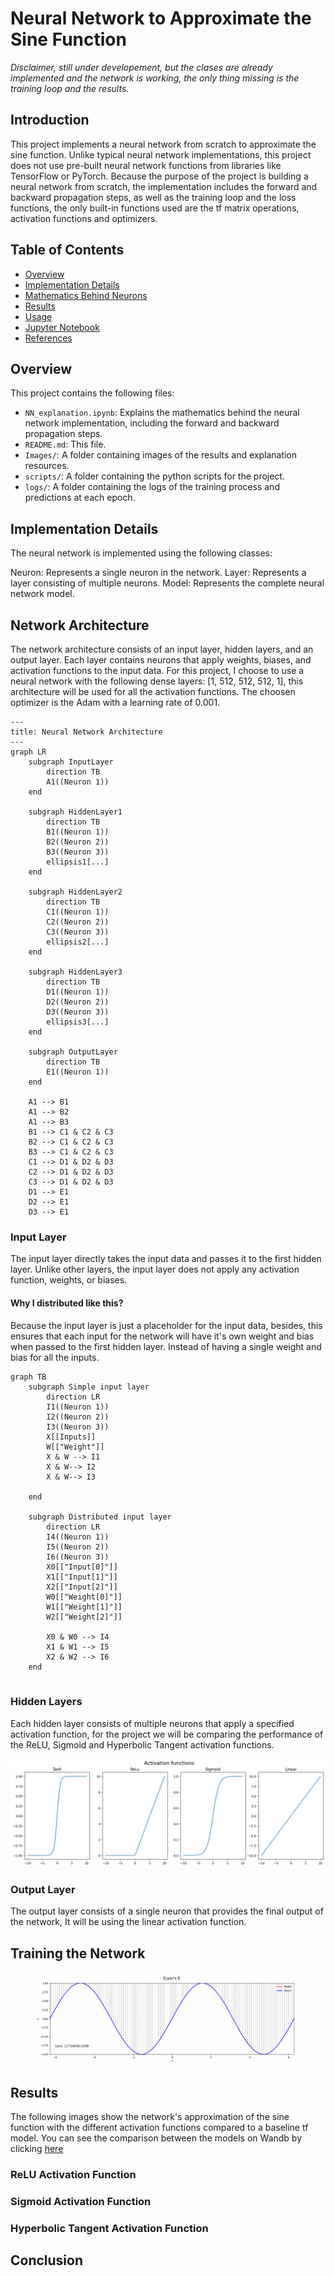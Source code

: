 # Neural Network to Approximate the Sine Function
*Disclaimer, still under developement, but the clases are already implemented and the network is working, the only thing missing is the training loop and the results.*

## Introduction
This project implements a neural network from scratch to approximate the sine function. Unlike typical neural network implementations, this project does not use pre-built neural network functions from libraries like TensorFlow or PyTorch. Because the purpose of the project is building a neural network from scratch, the implementation includes the forward and backward propagation steps, as well as the training loop and the loss functions, the only built-in functions used are the tf matrix operations, activation functions and optimizers.

## Table of Contents
- [Overview](#overview)
- [Implementation Details](#implementation-details)
- [Mathematics Behind Neurons](#mathematics-behind-neurons)
- [Results](#results)
- [Usage](#usage)
- [Jupyter Notebook](#jupyter-notebook)
- [References](#references)

## Overview

This project contains the following files:
- `NN_explanation.ipynb`: Explains the mathematics behind the neural network implementation, including the forward and backward propagation steps.
- `README.md`: This file.
- `Images/`: A folder containing images of the results and explanation resources.
- `scripts/`: A folder containing the python scripts for the project.
- `logs/`: A folder containing the logs of the training process and predictions at each epoch. 

## Implementation Details
The neural network is implemented using the following classes:

Neuron: Represents a single neuron in the network.
Layer: Represents a layer consisting of multiple neurons.
Model: Represents the complete neural network model.

## Network Architecture
The network architecture consists of an input layer, hidden layers, and an output layer. Each layer contains neurons that apply weights, biases, and activation functions to the input data.
For this project, I choose to use a neural network with the following dense layers: [1, 512, 512, 512, 1], this architecture will be used for all the activation functions. The choosen optimizer is the Adam with a learning rate of 0.001.

```mermaid
---
title: Neural Network Architecture
---
graph LR
    subgraph InputLayer
        direction TB
        A1((Neuron 1))
    end
    
    subgraph HiddenLayer1
        direction TB
        B1((Neuron 1))
        B2((Neuron 2))
        B3((Neuron 3))
        ellipsis1[...]
    end

    subgraph HiddenLayer2
        direction TB
        C1((Neuron 1))
        C2((Neuron 2))
        C3((Neuron 3))
        ellipsis2[...]
    end

    subgraph HiddenLayer3
        direction TB
        D1((Neuron 1))
        D2((Neuron 2))
        D3((Neuron 3))
        ellipsis3[...]
    end

    subgraph OutputLayer
        direction TB
        E1((Neuron 1))
    end

    A1 --> B1
    A1 --> B2
    A1 --> B3
    B1 --> C1 & C2 & C3
    B2 --> C1 & C2 & C3
    B3 --> C1 & C2 & C3
    C1 --> D1 & D2 & D3
    C2 --> D1 & D2 & D3
    C3 --> D1 & D2 & D3
    D1 --> E1
    D2 --> E1
    D3 --> E1
```

### Input Layer
The input layer directly takes the input data and passes it to the first hidden layer. Unlike other layers, the input layer does not apply any activation function, weights, or biases.

#### Why I distributed like this?
Because the input layer is just a placeholder for the input data, besides, this ensures that each input for the network will have it's own weight and bias when passed to the first hidden layer. Instead of having a single weight and bias for all the inputs.

```mermaid
graph TB
    subgraph Simple input layer
        direction LR
        I1((Neuron 1))
        I2((Neuron 2))
        I3((Neuron 3))
        X[[Inputs]]
        W[["Weight"]]
        X & W --> I1
        X & W--> I2
        X & W--> I3
        
    end
    
    subgraph Distributed input layer
        direction LR
        I4((Neuron 1))
        I5((Neuron 2))
        I6((Neuron 3))
        X0[["Input[0]"]]
        X1[["Input[1]"]]
        X2[["Input[2]"]]
        W0[["Weight[0]"]]
        W1[["Weight[1]"]]
        W2[["Weight[2]"]]

        X0 & W0 --> I4
        X1 & W1 --> I5
        X2 & W2 --> I6
    end


```

### Hidden Layers
Each hidden layer consists of multiple neurons that apply a specified activation function, for the project we will be comparing the performance of the ReLU, Sigmoid and Hyperbolic Tangent activation functions.

![Activation Functions](Images/Activation%20Functions.png)

### Output Layer
The output layer consists of a single neuron that provides the final output of the network, It will be using the linear activation function.

## Training the Network
![Training_example](Images/test1.gif)

## Results
The following images show the network's approximation of the sine function with the different activation functions compared to a baseline tf model.
You can see the comparison between the models on Wandb by clicking [here](https://wandb.ai/a01700257/Neural%20Network%20from%20scratch/table)


### ReLU Activation Function

### Sigmoid Activation Function

### Hyperbolic Tangent Activation Function


## Conclusion